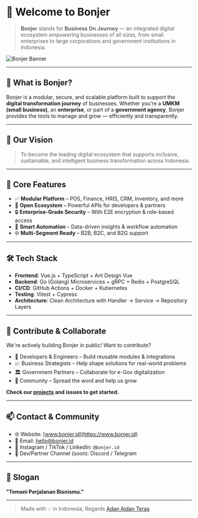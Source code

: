 # 👋 Welcome to Bonjer

> **Bonjer** stands for **Business On Journey** — an integrated digital ecosystem empowering businesses of all sizes, from small enterprises to large corporations and government institutions in Indonesia.

![Bonjer Banner](https://your-image-link-if-any.com) <!-- Optional banner image -->

---

## 🚀 What is Bonjer?

Bonjer is a modular, secure, and scalable platform built to support the **digital transformation journey** of businesses. Whether you’re a **UMKM (small business)**, an **enterprise**, or part of a **government agency**, Bonjer provides the tools to manage and grow — efficiently and transparently.

---

## 🎯 Our Vision

> To become the leading digital ecosystem that supports inclusive, sustainable, and intelligent business transformation across Indonesia.

---

## 🧩 Core Features

- ✅ **Modular Platform** – POS, Finance, HRIS, CRM, Inventory, and more
- 🔗 **Open Ecosystem** – Powerful APIs for developers & partners
- 🔒 **Enterprise-Grade Security** – With E2E encryption & role-based access
- 🧠 **Smart Automation** – Data-driven insights & workflow automation
- 🌐 **Multi-Segment Ready** – B2B, B2C, and B2G support

---

## 🛠️ Tech Stack

- **Frontend**: Vue.js + TypeScript + Ant Design Vue
- **Backend**: Go (Golang) Microservices + gRPC + Redis + PostgreSQL
- **CI/CD**: GitHub Actions + Docker + Kubernetes
- **Testing**: Vitest + Cypress
- **Architecture**: Clean Architecture with Handler → Service → Repository Layers

---

## 🤝 Contribute & Collaborate

We're actively building Bonjer in public! Want to contribute?

- 🧠 Developers & Engineers – Build reusable modules & integrations
- 📈 Business Strategists – Help shape solutions for real-world problems
- 🏛️ Government Partners – Collaborate for e-Gov digitalization
- 🌱 Community – Spread the word and help us grow

**Check our [projects](https://github.com/bonjertech?tab=repositories) and issues to get started.**

---

## 📫 Contact & Community

- 🌐 Website: [www.bonjer.id](https://www.bonjer.id)
- 📧 Email: hello@bonjer.id
- 📱 Instagram / TikTok / LinkedIn: `@bonjer.id`
- 💬 Dev/Partner Channel (soon): Discord / Telegram

---

## 🧭 Slogan

**"Temani Perjalanan Bisnismu."**

---

> Made with 💡 in Indonesia, Regards [Adan Aidan Teras](https://github.com/aaidant)
